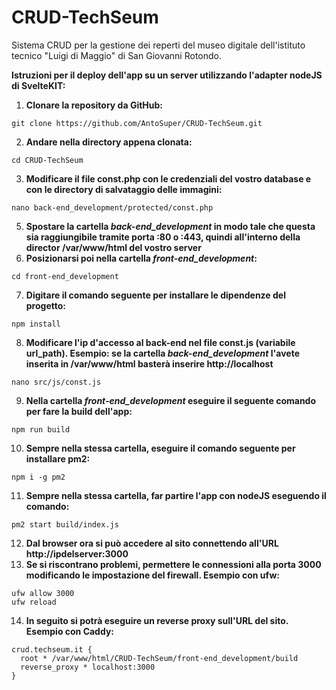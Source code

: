 # CRUD-TechSeum
Sistema CRUD per la gestione dei reperti del museo digitale dell'istituto tecnico "Luigi di Maggio" di San Giovanni Rotondo.

**Istruzioni per il deploy dell'app su un server utilizzando l'adapter nodeJS di SvelteKIT:**
1. **Clonare la repository da GitHub:**
```
git clone https://github.com/AntoSuper/CRUD-TechSeum.git
```
2. **Andare nella directory appena clonata:**
```
cd CRUD-TechSeum
```
3. **Modificare il file const.php con le credenziali del vostro database e con le directory di salvataggio delle immagini:**
```
nano back-end_development/protected/const.php
```
5. **Spostare la cartella _back-end_development_ in modo tale che questa sia raggiungibile tramite porta :80 o :443, quindi all'interno della director /var/www/html del vostro server**
6. **Posizionarsi poi nella cartella _front-end_development_:**
```
cd front-end_development
```
7. **Digitare il comando seguente per installare le dipendenze del progetto:**
```
npm install
```
8. **Modificare l'ip d'accesso al back-end nel file const.js (variabile url_path). Esempio: se la cartella _back-end_development_ l'avete inserita in /var/www/html basterà inserire http://localhost**
```
nano src/js/const.js
```
9. **Nella cartella _front-end_development_ eseguire il seguente comando per fare la build dell'app:**
```
npm run build
```
10. **Sempre nella stessa cartella, eseguire il comando seguente per installare pm2:**
```
npm i -g pm2
```
11. **Sempre nella stessa cartella, far partire l'app con nodeJS eseguendo il comando:**
```
pm2 start build/index.js
```
12. **Dal browser ora si può accedere al sito connettendo all'URL http://ipdelserver:3000**
13. **Se si riscontrano problemi, permettere le connessioni alla porta 3000 modificando le impostazione del firewall. Esempio con ufw:**
```
ufw allow 3000
ufw reload
```
14. **In seguito si potrà eseguire un reverse proxy sull'URL del sito. Esempio con Caddy:**
```
crud.techseum.it {
  root * /var/www/html/CRUD-TechSeum/front-end_development/build
  reverse_proxy * localhost:3000
}
```
